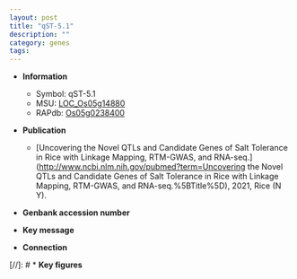 ```yaml
---
layout: post
title: "qST-5.1"
description: ""
category: genes
tags: 
---
```


* **Information**  
    + Symbol: qST-5.1  
    + MSU: [LOC_Os05g14880](http://rice.uga.edu/cgi-bin/ORF_infopage.cgi?orf=LOC_Os05g14880)  
    + RAPdb: [Os05g0238400](https://rapdb.dna.affrc.go.jp/locus/?name=Os05g0238400)  

* **Publication**  
    + [Uncovering the Novel QTLs and Candidate Genes of Salt Tolerance in Rice with Linkage Mapping, RTM-GWAS, and RNA-seq.](http://www.ncbi.nlm.nih.gov/pubmed?term=Uncovering the Novel QTLs and Candidate Genes of Salt Tolerance in Rice with Linkage Mapping, RTM-GWAS, and RNA-seq.%5BTitle%5D), 2021, Rice (N Y).

* **Genbank accession number**  

* **Key message**  

* **Connection**  

[//]: # * **Key figures**  


